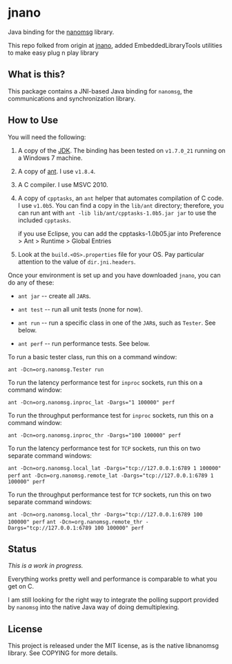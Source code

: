jnano
=====

Java binding for the [nanomsg][1] library.

This repo folked from origin at [jnano][4], added EmbeddedLibraryTools utilities to make easy plug n play library


What is this?
-------------

This package contains a JNI-based Java binding for `nanomsg`, the
communications and synchronization library.

How to Use
----------

You will need the following:

1. A copy of the [JDK][2].  The binding has been tested on `v1.7.0_21`
   running on a Windows 7 machine.

2. A copy of [ant][3].  I use `v1.8.4`.

3. A C compiler.  I use MSVC 2010.

4. A copy of `cpptasks`, an `ant` helper that automates compilation of
   C code.  I use `v1.0b5`.  You can find a copy in the `lib/ant`
   directory; therefore, you can run ant with `ant -lib
   lib/ant/cpptasks-1.0b5.jar jar` to use the included `cpptasks`.
   
   if you use Eclipse, you can add the cpptasks-1.0b05.jar into Preference > Ant > Runtime > Global Entries

5. Look at the `build.<OS>.properties` file for your OS.  Pay
   particular attention to the value of `dir.jni.headers`.


Once your environment is set up and you have downloaded `jnano`, you
can do any of these:

* `ant jar` -- create all `JAR`s.

* `ant test` -- run all unit tests (none for now).

* `ant run` -- run a specific class in one of the `JAR`s, such as
  `Tester`.  See below.

* `ant perf` -- run performance tests.  See below.


To run a basic tester class, run this on a command window:

`ant -Dcn=org.nanomsg.Tester run`


To run the latency performance test for `inproc` sockets, run this on
a command window:

`ant -Dcn=org.nanomsg.inproc_lat -Dargs="1 100000" perf`


To run the throughput performance test for `inproc` sockets, run this
on a command window:

`ant -Dcn=org.nanomsg.inproc_thr -Dargs="100 100000" perf`


To run the latency performance test for `TCP` sockets, run this on two
separate command windows:

`ant -Dcn=org.nanomsg.local_lat -Dargs="tcp://127.0.0.1:6789 1 100000" perf`
`ant -Dcn=org.nanomsg.remote_lat -Dargs="tcp://127.0.0.1:6789 1 100000" perf`


To run the throughput performance test for `TCP` sockets, run this on
two separate command windows:

`ant -Dcn=org.nanomsg.local_thr -Dargs="tcp://127.0.0.1:6789 100 100000" perf`
`ant -Dcn=org.nanomsg.remote_thr -Dargs="tcp://127.0.0.1:6789 100 100000" perf`


Status
------

*This is a work in progress.*

Everything works pretty well and performance is comparable to what you
get on C.

I am still looking for the right way to integrate the polling support
provided by `nanomsg` into the native Java way of doing
demultiplexing.


License
-------

This project is released under the MIT license, as is the native
libnanomsg library.  See COPYING for more details.


[1]: http://nanomsg.org/                          "nanomsg"
[2]: http://en.wikipedia.org/wiki/JDK             "Java Development Kit"
[3]: http://en.wikipedia.org/wiki/Apache_Ant      "Apache Ant"
[4]: https://github.com/gonzus/jnano					"jnano"
